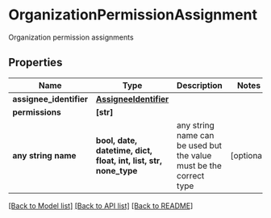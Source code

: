# OrganizationPermissionAssignment

Organization permission assignments

## Properties
Name | Type | Description | Notes
------------ | ------------- | ------------- | -------------
**assignee_identifier** | [**AssigneeIdentifier**](AssigneeIdentifier.md) |  | 
**permissions** | **[str]** |  | 
**any string name** | **bool, date, datetime, dict, float, int, list, str, none_type** | any string name can be used but the value must be the correct type | [optional]

[[Back to Model list]](../README.md#documentation-for-models) [[Back to API list]](../README.md#documentation-for-api-endpoints) [[Back to README]](../README.md)


